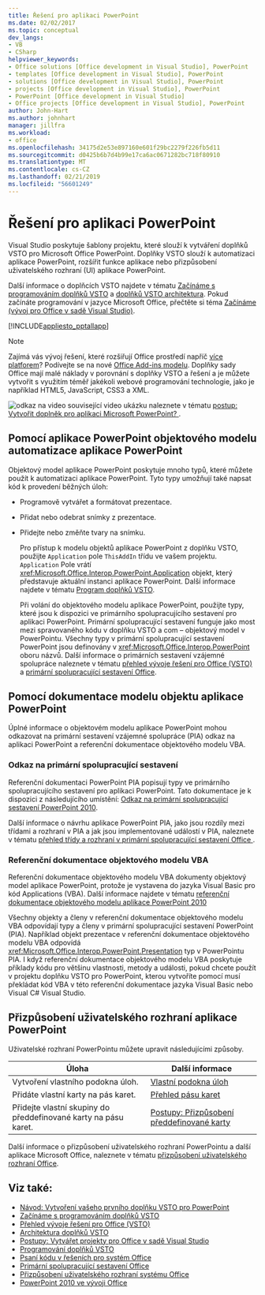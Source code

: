 ```yaml
---
title: Řešení pro aplikaci PowerPoint
ms.date: 02/02/2017
ms.topic: conceptual
dev_langs:
- VB
- CSharp
helpviewer_keywords:
- Office solutions [Office development in Visual Studio], PowerPoint
- templates [Office development in Visual Studio], PowerPoint
- solutions [Office development in Visual Studio], PowerPoint
- projects [Office development in Visual Studio], PowerPoint
- PowerPoint [Office development in Visual Studio]
- Office projects [Office development in Visual Studio], PowerPoint
author: John-Hart
ms.author: johnhart
manager: jillfra
ms.workload:
- office
ms.openlocfilehash: 34175d2e53e897160e601f29bc2279f226fb5d11
ms.sourcegitcommit: d0425b6b7d4b99e17ca6ac0671282bc718f80910
ms.translationtype: MT
ms.contentlocale: cs-CZ
ms.lasthandoff: 02/21/2019
ms.locfileid: "56601249"
---
```

# <a name="powerpoint-solutions"></a>Řešení pro aplikaci PowerPoint
  Visual Studio poskytuje šablony projektu, které slouží k vytváření doplňků VSTO pro Microsoft Office PowerPoint. Doplňky VSTO slouží k automatizaci aplikace PowerPoint, rozšířit funkce aplikace nebo přizpůsobení uživatelského rozhraní (UI) aplikace PowerPoint.

 Další informace o doplňcích VSTO najdete v tématu [Začínáme s programováním doplňků VSTO](../vsto/getting-started-programming-vsto-add-ins.md) a [doplňků VSTO architektura](../vsto/architecture-of-vsto-add-ins.md). Pokud začínáte programování v jazyce Microsoft Office, přečtěte si téma [Začínáme &#40;vývoj pro Office v sadě Visual Studio&#41;](../vsto/getting-started-office-development-in-visual-studio.md).

 [!INCLUDE[appliesto_pptallapp](../vsto/includes/appliesto-pptallapp-md.md)]

> [!NOTE]
>  Zajímá vás vývoj řešení, které rozšiřují Office prostředí napříč [více platforem](https://dev.office.com/add-in-availability)? Podívejte se na nové [Office Add-ins modelu](https://dev.office.com/docs/add-ins/overview/office-add-ins). Doplňky sady Office mají malé náklady v porovnání s doplňky VSTO a řešení a je můžete vytvořit s využitím téměř jakékoli webové programování technologie, jako je například HTML5, JavaScript, CSS3 a XML.

 ![odkaz na video](../vsto/media/playvideo.gif "odkaz na video") související video ukázku naleznete v tématu [postup: Vytvořit doplněk pro aplikaci Microsoft PowerPoint? ](http://go.microsoft.com/fwlink/?LinkId=132767).

## <a name="automate-powerpoint-by-using-the-powerpoint-object-model"></a>Pomocí aplikace PowerPoint objektového modelu automatizace aplikace PowerPoint
 Objektový model aplikace PowerPoint poskytuje mnoho typů, které můžete použít k automatizaci aplikace PowerPoint. Tyto typy umožňují také napsat kód k provedení běžných úloh:

- Programově vytvářet a formátovat prezentace.

- Přidat nebo odebrat snímky z prezentace.

- Přidejte nebo změňte tvary na snímku.

  Pro přístup k modelu objektů aplikace PowerPoint z doplňku VSTO, použijte `Application` pole `ThisAddIn` třídu ve vašem projektu. `Application` Pole vrátí <xref:Microsoft.Office.Interop.PowerPoint.Application> objekt, který představuje aktuální instanci aplikace PowerPoint. Další informace najdete v tématu [Program doplňků VSTO](../vsto/programming-vsto-add-ins.md).

  Při volání do objektového modelu aplikace PowerPoint, použijte typy, které jsou k dispozici ve primárního spolupracujícího sestavení pro aplikaci PowerPoint. Primární spolupracující sestavení funguje jako most mezi spravovaného kódu v doplňku VSTO a com – objektový model v PowerPointu. Všechny typy v primární spolupracující sestavení PowerPoint jsou definovány v <xref:Microsoft.Office.Interop.PowerPoint> oboru názvů. Další informace o primárních sestavení vzájemné spolupráce naleznete v tématu [přehled vývoje řešení pro Office &#40;VSTO&#41; ](../vsto/office-solutions-development-overview-vsto.md) a [primární spolupracující sestavení Office](../vsto/office-primary-interop-assemblies.md).

##  <a name="WordOMDocumentation"></a> Pomocí dokumentace modelu objektu aplikace PowerPoint
 Úplné informace o objektovém modelu aplikace PowerPoint mohou odkazovat na primární sestavení vzájemné spolupráce (PIA) odkaz na aplikaci PowerPoint a referenční dokumentace objektového modelu VBA.

### <a name="primary-interop-assembly-reference"></a>Odkaz na primární spolupracující sestavení
 Referenční dokumentaci PowerPoint PIA popisují typy ve primárního spolupracujícího sestavení pro aplikaci PowerPoint. Tato dokumentace je k dispozici z následujícího umístění: [Odkaz na primární spolupracující sestavení PowerPoint 2010](http://go.microsoft.com/fwlink/?LinkId=189588).

 Další informace o návrhu aplikace PowerPoint PIA, jako jsou rozdíly mezi třídami a rozhraní v PIA a jak jsou implementované událostí v PIA, naleznete v tématu [přehled třídy a rozhraní v primární spolupracující sestavení Office ](http://go.microsoft.com/fwlink/?LinkId=199885).

### <a name="vba-object-model-reference"></a>Referenční dokumentace objektového modelu VBA
 Referenční dokumentace objektového modelu VBA dokumenty objektový model aplikace PowerPoint, protože je vystavena do jazyka Visual Basic pro kód Applications (VBA). Další informace najdete v tématu [referenční dokumentace objektového modelu aplikace PowerPoint 2010](http://go.microsoft.com/fwlink/?LinkId=199770)

 Všechny objekty a členy v referenční dokumentace objektového modelu VBA odpovídají typy a členy v primární spolupracující sestavení PowerPoint (PIA). Například objekt prezentace v referenční dokumentace objektového modelu VBA odpovídá <xref:Microsoft.Office.Interop.PowerPoint.Presentation> typ v PowerPointu PIA. I když referenční dokumentace objektového modelu VBA poskytuje příklady kódu pro většinu vlastnosti, metody a události, pokud chcete použít v projektu doplňku VSTO pro PowerPoint, kterou vytvoříte pomocí musí překládat kód VBA v této referenční dokumentace jazyka Visual Basic nebo Visual C# Visual Studio.

## <a name="customize-the-user-interface-of-powerpoint"></a>Přizpůsobení uživatelského rozhraní aplikace PowerPoint
 Uživatelské rozhraní PowerPointu můžete upravit následujícími způsoby.

|Úloha|Další informace|
|----------|--------------------------|
|Vytvoření vlastního podokna úloh.|[Vlastní podokna úloh](../vsto/custom-task-panes.md)|
|Přidáte vlastní karty na pás karet.|[Přehled pásu karet](../vsto/ribbon-overview.md)|
|Přidejte vlastní skupiny do předdefinované karty na pásu karet.|[Postupy: Přizpůsobení předdefinované karty](../vsto/how-to-customize-a-built-in-tab.md)|

 Další informace o přizpůsobení uživatelského rozhraní PowerPointu a další aplikace Microsoft Office, naleznete v tématu [přizpůsobení uživatelského rozhraní Office](../vsto/office-ui-customization.md).

## <a name="see-also"></a>Viz také:
- [Návod: Vytvoření vašeho prvního doplňku VSTO pro PowerPoint](../vsto/walkthrough-creating-your-first-vsto-add-in-for-powerpoint.md)
- [Začínáme s programováním doplňků VSTO](../vsto/getting-started-programming-vsto-add-ins.md)
- [Přehled vývoje řešení pro Office &#40;VSTO&#41;](../vsto/office-solutions-development-overview-vsto.md)
- [Architektura doplňků VSTO](../vsto/architecture-of-vsto-add-ins.md)
- [Postupy: Vytvářet projekty pro Office v sadě Visual Studio](../vsto/how-to-create-office-projects-in-visual-studio.md)
- [Programování doplňků VSTO](../vsto/programming-vsto-add-ins.md)
- [Psaní kódu v řešeních pro systém Office](../vsto/writing-code-in-office-solutions.md)
- [Primární spolupracující sestavení Office](../vsto/office-primary-interop-assemblies.md)
- [Přizpůsobení uživatelského rozhraní systému Office](../vsto/office-ui-customization.md)
- [PowerPoint 2010 ve vývoji Office](http://go.microsoft.com/fwlink/?LinkId=199015)
